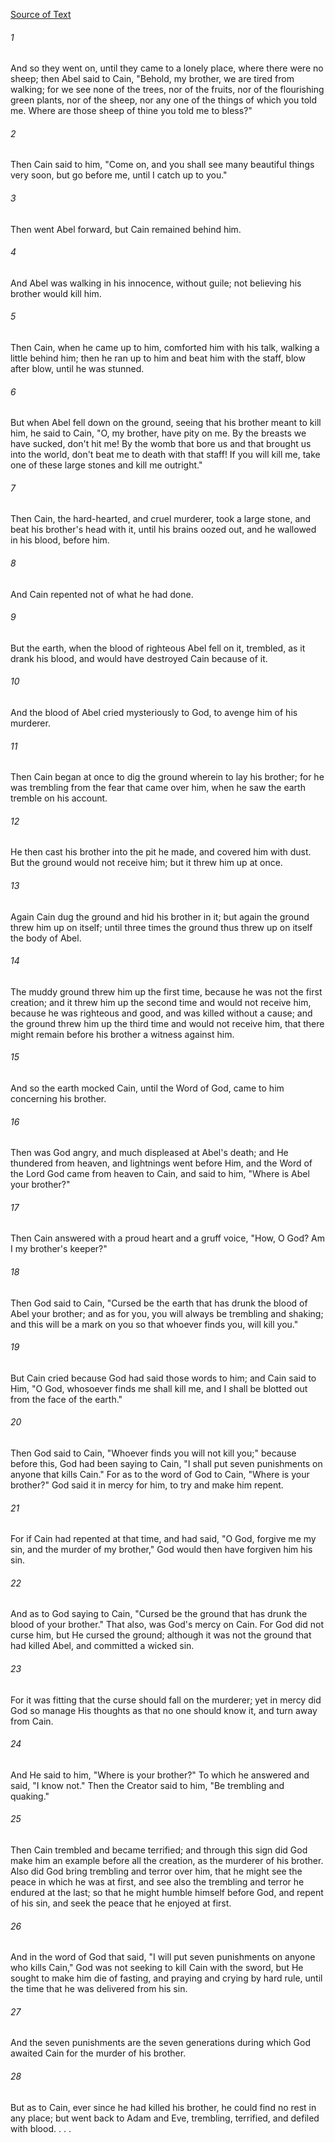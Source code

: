 [Source of Text](https://github.com/scrollmapper/bible_databases_deuterocanonical)

###### 1
And so they went on, until they came to a lonely place, where there
were no sheep; then Abel said to Cain, "Behold, my brother, we are
tired from walking; for we see none of the trees, nor of the fruits,
nor of the flourishing green plants, nor of the sheep, nor any one of
the things of which you told me.  Where are those sheep of thine you
told me to bless?"

###### 2
Then Cain said to him, "Come on, and you shall see many beautiful
things very soon, but go before me, until I catch up to you."

###### 3
Then went Abel forward, but Cain remained behind him.

###### 4
And Abel was walking in his innocence, without guile; not believing
his brother would kill him.

###### 5
Then Cain, when he came up to him, comforted him with his talk,
walking a little behind him; then he ran up to him and beat him with
the staff, blow after blow, until he was stunned.

###### 6
But when Abel fell down on the ground, seeing that his brother meant
to kill him, he said to Cain, "O, my brother, have pity on me.  By the
breasts we have sucked, don't hit me!  By the womb that bore us and
that brought us into the world, don't beat me to death with that staff!
If you will kill me, take one of these large stones and kill me
outright."

###### 7
Then Cain, the hard-hearted, and cruel murderer, took a large stone,
and beat his brother's head with it, until his brains oozed out, and he
wallowed in his blood, before him.

###### 8
And Cain repented not of what he had done.

###### 9
But the earth, when the blood of righteous Abel fell on it, trembled,
as it drank his blood, and would have destroyed Cain because of it.

###### 10
And the blood of Abel cried mysteriously to God, to avenge him of
his murderer.

###### 11
Then Cain began at once to dig the ground wherein to lay his
brother; for he was trembling from the fear that came over him, when he
saw the earth tremble on his account.

###### 12
He then cast his brother into the pit he made, and covered him with
dust.  But the ground would not receive him; but it threw him up at
once.

###### 13
Again Cain dug the ground and hid his brother in it; but again the
ground threw him up on itself; until three times the ground thus threw
up on itself the body of Abel.

###### 14
The muddy ground threw him up the first time, because he was not the
first creation; and it threw him up the second time and would not
receive him, because he was righteous and good, and was killed without
a cause; and the ground threw him up the third time and would not
receive him, that there might remain before his brother a witness
against him.

###### 15
And so the earth mocked Cain, until the Word of God, came to him
concerning his brother.

###### 16
Then was God angry, and much displeased at Abel's death; and He
thundered from heaven, and lightnings went before Him, and the Word of
the Lord God came from heaven to Cain, and said to him, "Where is Abel
your brother?"

###### 17
Then Cain answered with a proud heart and a gruff voice, "How, O
God?  Am I my brother's keeper?"

###### 18
Then God said to Cain, "Cursed be the earth that has drunk the blood
of Abel your brother; and as for you, you will always be trembling and
shaking; and this will be a mark on you so that whoever finds you, will
kill you."

###### 19
But Cain cried because God had said those words to him; and Cain
said to Him, "O God, whosoever finds me shall kill me, and I shall be
blotted out from the face of the earth."

###### 20
Then God said to Cain, "Whoever finds you will not kill you;"
because before this, God had been saying to Cain, "I shall put seven
punishments on anyone that kills Cain." For as to the word of God to
Cain, "Where is your brother?" God said it in mercy for him, to try and
make him repent.

###### 21
For if Cain had repented at that time, and had said, "O God, forgive
me my sin, and the murder of my brother,"  God would then have forgiven
him his sin.

###### 22
And as to God saying to Cain, "Cursed be the ground that has drunk
the blood of your brother."  That also, was God's mercy on Cain.  For
God did not curse him, but He cursed the ground; although it was not
the ground that had killed Abel, and committed a wicked sin.

###### 23
For it was fitting that the curse should fall on the murderer; yet
in mercy did God so manage His thoughts as that no one should know it,
and turn away from Cain.

###### 24
And He said to him, "Where is your brother?" To which he answered
and said, "I know not." Then the Creator said to him, "Be trembling and
quaking."

###### 25
Then Cain trembled and became terrified; and through this sign did
God make him an example before all the creation, as the murderer of his
brother.  Also did God bring trembling and terror over him, that he
might see the peace in which he was at first, and see also the
trembling and terror he endured at the last; so that he might humble
himself before God, and repent of his sin, and seek the peace that he
enjoyed at first.

###### 26
And in the word of God that said, "I will put seven punishments on
anyone who  kills Cain," God was not seeking to kill Cain with the
sword, but He sought to make him die of fasting, and praying and crying
by hard rule, until the time that he was delivered from his sin.

###### 27
And the seven punishments are the seven generations during which God
awaited Cain for the murder of his brother.

###### 28
But as to Cain, ever since he had killed his brother, he could find
no rest in any place; but went back to Adam and Eve, trembling,
terrified, and defiled with blood. . . .